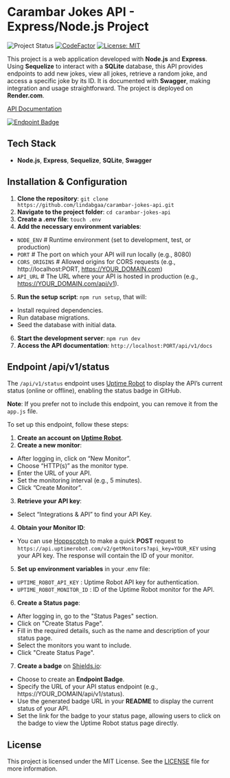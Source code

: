 # Carambar Jokes API - Express/Node.js Project

![Project Status](https://img.shields.io/badge/Project%20Status-Finished-green?style=flat-square)
[![CodeFactor](https://www.codefactor.io/repository/github/lindabgaa/carambar-jokes-api/badge?style=flat-square)](https://www.codefactor.io/repository/github/lindabgaa/carambar-jokes-api)
[![License: MIT](https://img.shields.io/badge/License-MIT-blue?style=flat-square)](LICENSE)

This project is a web application developed with **Node.js** and **Express**. Using **Sequelize** to interact with a **SQLite** database, this API provides endpoints to add new jokes, view all jokes, retrieve a random joke, and access a specific joke by its ID. It is documented with **Swagger**, making integration and usage straightforward. The project is deployed on **Render.com**.

[API Documentation](https://carambar-jokes-api.onrender.com/api/v1/docs)

[![Endpoint Badge](https://img.shields.io/endpoint?url=https%3A%2F%2Fcarambar-jokes-api.onrender.com%2Fapi%2Fv1%2Fstatus&style=flat-square)](https://stats.uptimerobot.com/Upe7finkYZ/797919584)

## Tech Stack

- **Node.js**, **Express**, **Sequelize**, **SQLite**, **Swagger**

## Installation & Configuration

1. **Clone the repository**: `git clone https://github.com/lindabgaa/carambar-jokes-api.git`
2. **Navigate to the project folder**: `cd carambar-jokes-api`
3. **Create a .env file**: `touch .env`
4. **Add the necessary environment variables**:

- `NODE_ENV` # Runtime environment (set to development, test, or production)
- `PORT` # The port on which your API will run locally (e.g., 8080)
- `CORS_ORIGINS` # Allowed origins for CORS requests (e.g., http://localhost:PORT, https://YOUR_DOMAIN.com)
- `API_URL` # The URL where your API is hosted in production (e.g., https://YOUR_DOMAIN.com/api/v1).

5. **Run the setup script**: `npm run setup`, that will:

- Install required dependencies.
- Run database migrations.
- Seed the database with initial data.

6. **Start the development server**: `npm run dev`
7. **Access the API documentation**: `http://localhost:PORT/api/v1/docs`

## Endpoint /api/v1/status

The `/api/v1/status` endpoint uses [Uptime Robot](https://uptimerobot.com/) to display the API’s current status (online or offline), enabling the status badge in GitHub.

**Note**: If you prefer not to include this endpoint, you can remove it from the `app.js` file.

To set up this endpoint, follow these steps:

1. **Create an account on [Uptime Robot](https://uptimerobot.com/)**.
2. **Create a new monitor**:

- After logging in, click on “New Monitor”.
- Choose “HTTP(s)” as the monitor type.
- Enter the URL of your API.
- Set the monitoring interval (e.g., 5 minutes).
- Click “Create Monitor”.

3. **Retrieve your API key**:

- Select “Integrations & API” to find your API Key.

4. **Obtain your Monitor ID**:

- You can use [Hoppscotch](https://hoppscotch.io/) to make a quick **POST** request to `https://api.uptimerobot.com/v2/getMonitors?api_key=YOUR_KEY` using your API key. The response will contain the ID of your monitor.

5. **Set up environment variables** in your .env file:

- `UPTIME_ROBOT_API_KEY` : Uptime Robot API key for authentication.
- `UPTIME_ROBOT_MONITOR_ID` : ID of the Uptime Robot monitor for the API.

6. **Create a Status page**:

- After logging in, go to the "Status Pages" section.
- Click on "Create Status Page".
- Fill in the required details, such as the name and description of your status page.
- Select the monitors you want to include.
- Click "Create Status Page".

7. **Create a badge** on [Shields.io](https://shields.io/):

- Choose to create an **Endpoint Badge**.
- Specify the URL of your API status endpoint (e.g., https://YOUR_DOMAIN/api/v1/status).
- Use the generated badge URL in your **README** to display the current status of your API.
- Set the link for the badge to your status page, allowing users to click on the badge to view the Uptime Robot status page directly.

## License

This project is licensed under the MIT License. See the [LICENSE](LICENSE) file for more information.
